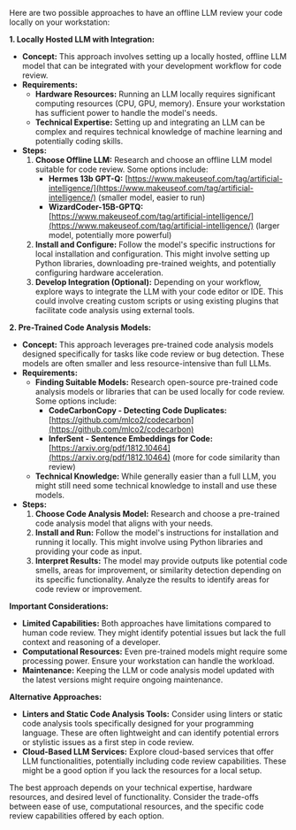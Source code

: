 Here are two possible approaches to have an offline LLM review your code locally on your workstation:

**1. Locally Hosted LLM with Integration:**

* **Concept:** This approach involves setting up a locally hosted, offline LLM model that can be integrated with your development workflow for code review.
* **Requirements:**
    * **Hardware Resources:** Running an LLM locally requires significant computing resources (CPU, GPU, memory). Ensure your workstation has sufficient power to handle the model's needs.
    * **Technical Expertise:** Setting up and integrating an LLM can be complex and requires technical knowledge of machine learning and potentially coding skills.
* **Steps:**
    1. **Choose Offline LLM:**  Research and choose an offline LLM model suitable for code review. Some options include:
        * **Hermes 13b GPT-Q:** [https://www.makeuseof.com/tag/artificial-intelligence/](https://www.makeuseof.com/tag/artificial-intelligence/) (smaller model, easier to run)
        * **WizardCoder-15B-GPTQ:** [https://www.makeuseof.com/tag/artificial-intelligence/](https://www.makeuseof.com/tag/artificial-intelligence/) (larger model, potentially more powerful)
    2. **Install and Configure:** Follow the model's specific instructions for local installation and configuration. This might involve setting up Python libraries, downloading pre-trained weights, and potentially configuring hardware acceleration.
    3. **Develop Integration (Optional):** Depending on your workflow, explore ways to integrate the LLM with your code editor or IDE. This could involve creating custom scripts or using existing plugins that facilitate code analysis using external tools.

**2. Pre-Trained Code Analysis Models:**

* **Concept:** This approach leverages pre-trained code analysis models designed specifically for tasks like code review or bug detection. These models are often smaller and less resource-intensive than full LLMs. 
* **Requirements:**
    * **Finding Suitable Models:**  Research open-source pre-trained code analysis models or libraries that can be used locally for code review. Some options include:
        * **CodeCarbonCopy - Detecting Code Duplicates:** [https://github.com/mlco2/codecarbon](https://github.com/mlco2/codecarbon)
        * **InferSent - Sentence Embeddings for Code:** [https://arxiv.org/pdf/1812.10464](https://arxiv.org/pdf/1812.10464) (more for code similarity than review)
    * **Technical Knowledge:**  While generally easier than a full LLM, you might still need some technical knowledge to install and use these models.
* **Steps:**
    1. **Choose Code Analysis Model:** Research and choose a pre-trained code analysis model that aligns with your needs. 
    2. **Install and Run:**  Follow the model's instructions for installation and running it locally. This might involve using Python libraries and providing your code as input.
    3. **Interpret Results:** The model may provide outputs like potential code smells, areas for improvement, or similarity detection depending on its specific functionality. Analyze the results to identify areas for code review or improvement.


**Important Considerations:**

* **Limited Capabilities:** Both approaches have limitations compared to human code review. They might identify potential issues but lack the full context and reasoning of a developer. 
* **Computational Resources:**  Even pre-trained models might require some processing power. Ensure your workstation can handle the workload.
* **Maintenance:**  Keeping the LLM or code analysis model updated with the latest versions might require ongoing maintenance.

**Alternative Approaches:**

* **Linters and Static Code Analysis Tools:** Consider using linters or static code analysis tools specifically designed for your programming language. These are often lightweight and can identify potential errors or stylistic issues as a first step in code review.
* **Cloud-Based LLM Services:** Explore cloud-based services that offer LLM functionalities, potentially including code review capabilities. These might be a good option if you lack the resources for a local setup.

The best approach depends on your technical expertise, hardware resources, and desired level of functionality. Consider the trade-offs between ease of use, computational resources, and the specific code review capabilities offered by each option.
